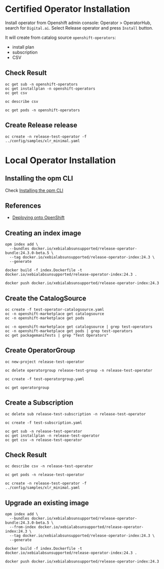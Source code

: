 
# Certified Operator Installation

Install operator from Openshift admin console: Operator > OperatorHub, search for `Digital.ai`.
Select Release operator and press `Install` button.

It will create from catalog source `openshift-operators`:
- install plan
- subscription
- CSV

## Check Result

```shell
oc get sub -n openshift-operators
oc get installplan -n openshift-operators
oc get csv
```

```shell
oc describe csv 
```

```shell
oc get pods -n openshift-operators
```

## Create Release release

```shell
oc create -n release-test-operator -f ../config/samples/xlr_minimal.yaml
```

# Local Operator Installation

## Installing the opm CLI

Check [Installing the opm CLI](https://docs.openshift.com/container-platform/4.15/cli_reference/opm/cli-opm-install.html)

## References

- [Deploying onto OpenShift](https://redhat-connect.gitbook.io/certified-operator-guide/ocp-deployment/openshift-deployment)

## Creating an index image

```shell
opm index add \
  --bundles docker.io/xebialabsunsupported/release-operator-bundle:24.3.0-beta.5 \
  --tag docker.io/xebialabsunsupported/release-operator-index:24.3 \
  --generate
```

```shell
docker build -f index.Dockerfile -t docker.io/xebialabsunsupported/release-operator-index:24.3 .
```

```shell
docker push docker.io/xebialabsunsupported/release-operator-index:24.3
```

## Create the CatalogSource

```shell
oc create -f test-operator-catalogsource.yaml 
oc -n openshift-marketplace get catalogsource
oc -n openshift-marketplace get pods
```

```shell
oc -n openshift-marketplace get catalogsource | grep test-operators
oc -n openshift-marketplace get pods | grep test-operators
oc get packagemanifests | grep "Test Operators"
```

## Create OperatorGroup

```shell
oc new-project release-test-operator
```

```shell
oc delete operatorgroup release-test-group -n release-test-operator
```

```shell
oc create -f test-operatorgroup.yaml
```

```shell
oc get operatorgroup
```

## Create a Subscription

```shell
oc delete sub release-test-subscription -n release-test-operator
```

```shell
oc create -f test-subscription.yaml
```

```shell
oc get sub -n release-test-operator
oc get installplan -n release-test-operator
oc get csv -n release-test-operator
```

## Check Result

```shell
oc describe csv -n release-test-operator
```

```shell
oc get pods -n release-test-operator
```

```shell
oc create -n release-test-operator -f ../config/samples/xlr_minimal.yaml
```

## Upgrade an existing image

```shell
opm index add \
  --bundles docker.io/xebialabsunsupported/release-operator-bundle:24.3.0-beta.5 \
  --from-index docker.io/xebialabsunsupported/release-operator-index:24.3 \
  --tag docker.io/xebialabsunsupported/release-operator-index:24.3 \
  --generate
```

```shell
docker build -f index.Dockerfile -t docker.io/xebialabsunsupported/release-operator-index:24.3 .
```

```shell
docker push docker.io/xebialabsunsupported/release-operator-index:24.3
```
